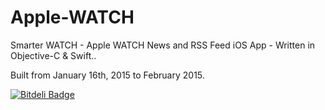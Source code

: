 # Apple-WATCH
Smarter WATCH - Apple WATCH News and RSS Feed iOS App - Written in Objective-C &amp; Swift..

Built from January 16th, 2015 to February 2015.


[![Bitdeli Badge](https://d2weczhvl823v0.cloudfront.net/jindig/apple-watch/trend.png)](https://bitdeli.com/free "Bitdeli Badge")

